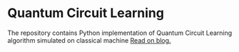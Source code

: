 # Quantum Circuit Learning

The repository contains Python implementation of Quantum Circuit Learning algorithm simulated on classical machine [Read on blog.](http://dkopczyk.quantee.co.uk/qcl/)
